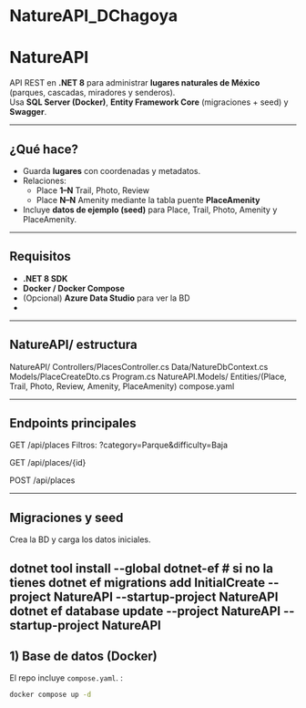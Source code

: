 # NatureAPI_DChagoya

# NatureAPI

API REST en **.NET 8** para administrar **lugares naturales de México** (parques, cascadas, miradores y senderos).  
Usa **SQL Server (Docker)**, **Entity Framework Core** (migraciones + seed) y **Swagger**.

---

## ¿Qué hace?
- Guarda **lugares** con coordenadas y metadatos.
- Relaciones:
  - Place **1–N** Trail, Photo, Review
  - Place **N–N** Amenity mediante la tabla puente **PlaceAmenity**
- Incluye **datos de ejemplo (seed)** para Place, Trail, Photo, Amenity y PlaceAmenity.

---

## Requisitos
- **.NET 8 SDK**
- **Docker / Docker Compose**
- (Opcional) **Azure Data Studio** para ver la BD
- 
---

## NatureAPI/ estructura 

NatureAPI/
  Controllers/PlacesController.cs
  Data/NatureDbContext.cs
  Models/PlaceCreateDto.cs
  Program.cs
NatureAPI.Models/
  Entities/(Place, Trail, Photo, Review, Amenity, PlaceAmenity)
compose.yaml


---

## Endpoints principales

GET /api/places
Filtros: ?category=Parque&difficulty=Baja

GET /api/places/{id}

POST /api/places

---
## Migraciones y seed

Crea la BD y carga los datos iniciales.

dotnet tool install --global dotnet-ef   # si no la tienes
dotnet ef migrations add InitialCreate --project NatureAPI --startup-project NatureAPI
dotnet ef database update --project NatureAPI --startup-project NatureAPI
---

## 1) Base de datos (Docker)
El repo incluye `compose.yaml`. :

```bash
docker compose up -d



